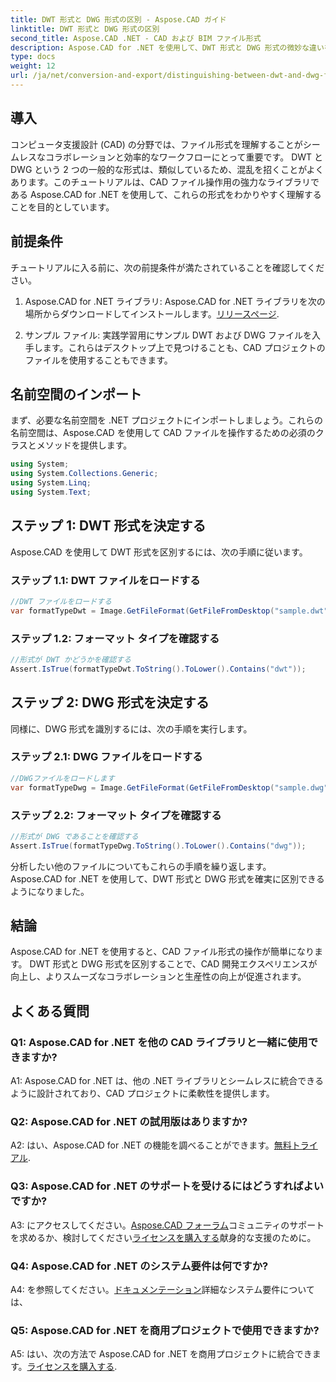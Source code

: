 ```yaml
---
title: DWT 形式と DWG 形式の区別 - Aspose.CAD ガイド
linktitle: DWT 形式と DWG 形式の区別
second_title: Aspose.CAD .NET - CAD および BIM ファイル形式
description: Aspose.CAD for .NET を使用して、DWT 形式と DWG 形式の微妙な違いを調べてください。これらの CAD ファイル タイプを簡単に区別できます。
type: docs
weight: 12
url: /ja/net/conversion-and-export/distinguishing-between-dwt-and-dwg-formats/
---
```

## 導入

コンピュータ支援設計 (CAD) の分野では、ファイル形式を理解することがシームレスなコラボレーションと効率的なワークフローにとって重要です。 DWT と DWG という 2 つの一般的な形式は、類似しているため、混乱を招くことがよくあります。このチュートリアルは、CAD ファイル操作用の強力なライブラリである Aspose.CAD for .NET を使用して、これらの形式をわかりやすく理解することを目的としています。

## 前提条件

チュートリアルに入る前に、次の前提条件が満たされていることを確認してください。

1.  Aspose.CAD for .NET ライブラリ: Aspose.CAD for .NET ライブラリを次の場所からダウンロードしてインストールします。[リリースページ](https://releases.aspose.com/cad/net/).

2. サンプル ファイル: 実践学習用にサンプル DWT および DWG ファイルを入手します。これらはデスクトップ上で見つけることも、CAD プロジェクトのファイルを使用することもできます。

## 名前空間のインポート

まず、必要な名前空間を .NET プロジェクトにインポートしましょう。これらの名前空間は、Aspose.CAD を使用して CAD ファイルを操作するための必須のクラスとメソッドを提供します。

```csharp
using System;
using System.Collections.Generic;
using System.Linq;
using System.Text;
```

## ステップ 1: DWT 形式を決定する

Aspose.CAD を使用して DWT 形式を区別するには、次の手順に従います。

### ステップ 1.1: DWT ファイルをロードする

```csharp
//DWT ファイルをロードする
var formatTypeDwt = Image.GetFileFormat(GetFileFromDesktop("sample.dwt"));
```

### ステップ 1.2: フォーマット タイプを確認する

```csharp
//形式が DWT かどうかを確認する
Assert.IsTrue(formatTypeDwt.ToString().ToLower().Contains("dwt"));
```

## ステップ 2: DWG 形式を決定する

同様に、DWG 形式を識別するには、次の手順を実行します。

### ステップ 2.1: DWG ファイルをロードする

```csharp
//DWGファイルをロードします
var formatTypeDwg = Image.GetFileFormat(GetFileFromDesktop("sample.dwg"));
```

### ステップ 2.2: フォーマット タイプを確認する

```csharp
//形式が DWG であることを確認する
Assert.IsTrue(formatTypeDwg.ToString().ToLower().Contains("dwg"));
```

分析したい他のファイルについてもこれらの手順を繰り返します。 Aspose.CAD for .NET を使用して、DWT 形式と DWG 形式を確実に区別できるようになりました。

## 結論

Aspose.CAD for .NET を使用すると、CAD ファイル形式の操作が簡単になります。 DWT 形式と DWG 形式を区別することで、CAD 開発エクスペリエンスが向上し、よりスムーズなコラボレーションと生産性の向上が促進されます。

## よくある質問

### Q1: Aspose.CAD for .NET を他の CAD ライブラリと一緒に使用できますか?

A1: Aspose.CAD for .NET は、他の .NET ライブラリとシームレスに統合できるように設計されており、CAD プロジェクトに柔軟性を提供します。

### Q2: Aspose.CAD for .NET の試用版はありますか?

 A2: はい、Aspose.CAD for .NET の機能を調べることができます。[無料トライアル](https://releases.aspose.com/).

### Q3: Aspose.CAD for .NET のサポートを受けるにはどうすればよいですか?

 A3: にアクセスしてください。[Aspose.CAD フォーラム](https://forum.aspose.com/c/cad/19)コミュニティのサポートを求めるか、検討してください[ライセンスを購入する](https://purchase.aspose.com/buy)献身的な支援のために。

### Q4: Aspose.CAD for .NET のシステム要件は何ですか?

 A4: を参照してください。[ドキュメンテーション](https://reference.aspose.com/cad/net/)詳細なシステム要件については、

### Q5: Aspose.CAD for .NET を商用プロジェクトで使用できますか?

 A5: はい、次の方法で Aspose.CAD for .NET を商用プロジェクトに統合できます。[ライセンスを購入する](https://purchase.aspose.com/buy).